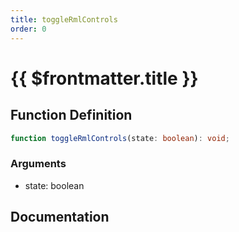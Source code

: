 ```yaml
---
title: toggleRmlControls
order: 0
---
```


# {{ $frontmatter.title }}

## Function Definition

```ts
function toggleRmlControls(state: boolean): void;
```

### Arguments

* state: boolean

## Documentation

<!--@include: ./parts/toggleRmlControls.md-->
